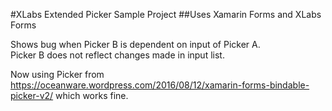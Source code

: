 #XLabs Extended Picker Sample Project
##Uses Xamarin Forms and XLabs Forms

Shows bug when Picker B is dependent on input of Picker A.  
Picker B does not reflect changes made in input list.

Now using Picker from https://oceanware.wordpress.com/2016/08/12/xamarin-forms-bindable-picker-v2/ which works fine.
